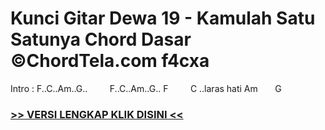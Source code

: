 
 # Kunci Gitar Dewa 19 - Kamulah Satu Satunya Chord Dasar ©ChordTela.com f4cxa


Intro : F..C..Am..G..         F..C..Am..G.. F         C ..laras hati Am       G

###  <a href="https://shortlighzx.web.app?sq=Kunci Gitar Dewa 19 - Kamulah Satu Satunya Chord Dasar ©ChordTela.com"> >> VERSI LENGKAP KLIK DISINI << </a>
